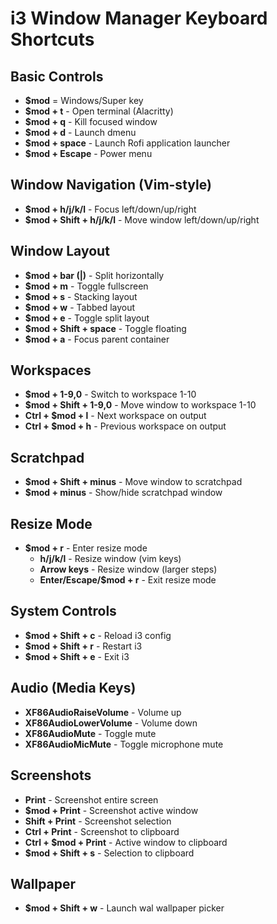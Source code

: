 # i3 Window Manager Keyboard Shortcuts

## Basic Controls
- **$mod** = Windows/Super key
- **$mod + t** - Open terminal (Alacritty)
- **$mod + q** - Kill focused window
- **$mod + d** - Launch dmenu
- **$mod + space** - Launch Rofi application launcher
- **$mod + Escape** - Power menu

## Window Navigation (Vim-style)
- **$mod + h/j/k/l** - Focus left/down/up/right
- **$mod + Shift + h/j/k/l** - Move window left/down/up/right

## Window Layout
- **$mod + bar (|)** - Split horizontally
- **$mod + m** - Toggle fullscreen
- **$mod + s** - Stacking layout
- **$mod + w** - Tabbed layout
- **$mod + e** - Toggle split layout
- **$mod + Shift + space** - Toggle floating
- **$mod + a** - Focus parent container

## Workspaces
- **$mod + 1-9,0** - Switch to workspace 1-10
- **$mod + Shift + 1-9,0** - Move window to workspace 1-10
- **Ctrl + $mod + l** - Next workspace on output
- **Ctrl + $mod + h** - Previous workspace on output

## Scratchpad
- **$mod + Shift + minus** - Move window to scratchpad
- **$mod + minus** - Show/hide scratchpad window

## Resize Mode
- **$mod + r** - Enter resize mode
  - **h/j/k/l** - Resize window (vim keys)
  - **Arrow keys** - Resize window (larger steps)
  - **Enter/Escape/$mod + r** - Exit resize mode

## System Controls
- **$mod + Shift + c** - Reload i3 config
- **$mod + Shift + r** - Restart i3
- **$mod + Shift + e** - Exit i3

## Audio (Media Keys)
- **XF86AudioRaiseVolume** - Volume up
- **XF86AudioLowerVolume** - Volume down
- **XF86AudioMute** - Toggle mute
- **XF86AudioMicMute** - Toggle microphone mute

## Screenshots
- **Print** - Screenshot entire screen
- **$mod + Print** - Screenshot active window
- **Shift + Print** - Screenshot selection
- **Ctrl + Print** - Screenshot to clipboard
- **Ctrl + $mod + Print** - Active window to clipboard
- **$mod + Shift + s** - Selection to clipboard

## Wallpaper
- **$mod + Shift + w** - Launch wal wallpaper picker